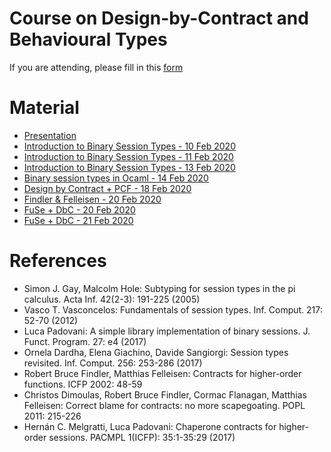# Course on Design-by-Contract and Behavioural Types
If you are attending, please fill in this [form](https://forms.gle/pDKiWg9Nkunmb5nD6)
# Material
- [Presentation](slides/0-presentation.pdf)
- [Introduction to Binary Session Types - 10 Feb 2020](slides/1-Introduction-to-BST-A.pdf)
- [Introduction to Binary Session Types - 11 Feb 2020](slides/1-Introduction-to-BST-B.pdf)
- [Introduction to Binary Session Types - 13 Feb 2020](slides/1-Introduction-to-BST-C.pdf)
- [Binary session types in Ocaml - 14 Feb 2020](slides/2-Fuse.pdf)
- [Design by Contract + PCF - 18 Feb 2020](slides/3-DbC.pdf)
- [Findler & Felleisen - 20 Feb 2020](slides/3-DbC-b.pdf)
- [FuSe + DbC - 20 Feb 2020](slides/4-FuSe-DbC.pdf)
- [FuSe + DbC - 21 Feb 2020](slides/4-FuSe-DbC-B.pdf)

# References
- Simon J. Gay, Malcolm Hole:
Subtyping for session types in the pi calculus. Acta Inf. 42(2-3): 191-225 (2005)
- Vasco T. Vasconcelos:
Fundamentals of session types. Inf. Comput. 217: 52-70 (2012)
- Luca Padovani:
A simple library implementation of binary sessions. J. Funct. Program. 27: e4 (2017)
- Ornela Dardha, Elena Giachino, Davide Sangiorgi:
Session types revisited. Inf. Comput. 256: 253-286 (2017)
- Robert Bruce Findler, Matthias Felleisen:
Contracts for higher-order functions. ICFP 2002: 48-59
- Christos Dimoulas, Robert Bruce Findler, Cormac Flanagan, Matthias Felleisen:
Correct blame for contracts: no more scapegoating. POPL 2011: 215-226
- Hernán C. Melgratti, Luca Padovani:
Chaperone contracts for higher-order sessions. PACMPL 1(ICFP): 35:1-35:29 (2017)
